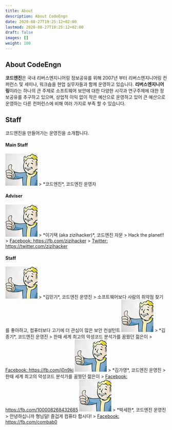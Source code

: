 ```yaml
---
title: About
description: About CodeEngn
date: 2020-08-27T19:25:12+02:00
lastmod: 2020-08-27T19:25:12+02:00
draft: false
images: []
weight: 100
---
```


## About CodeEngn

**코드엔진**은 국내 리버스엔지니어링 정보공유를 위해 2007년 부터 리버스엔지니어링 컨퍼런스 및 세미나, 워크숍을 현업 실무자들과 함께 운영하고 있습니다. **리버스엔지니어링**이라는 하나의 큰 주제로 소프트웨어 보안에 대한 다양한 시각과 연구주제에 대한 정보공유를 추구하고 있으며, 상업적 이익 없이 작은 예산으로 운영하고 있어 큰 예산으로 운영하는 다른 컨퍼런스에 비해 여러 가지로 부족 할 수 있습니다.

## Staff

코드엔진을 만들어가는 운영진을 소개합니다.

#### Main Staff
<img src='https://raw.githubusercontent.com/codeengn/www/6eff3c480f430a886feb4debb7687030127ea6ea/images/staff_ce.png' /> 
> *코드엔진*, 코드엔진 운영자

#### Adviser
<img src='https://raw.githubusercontent.com/codeengn/www/6eff3c480f430a886feb4debb7687030127ea6ea/images/staff_ce.png' /> 
> *이기택 (aka zizihacker)*, 코드엔진 자문
> Hack the planet!!
> <a href='https://fb.com/zizihacker' target='_blank'>Facebook: https://fb.com/zizihacker</a>
> <a href='https://twitter.com/zizihacker' target='_blank'>Twitter: https://twitter.com/zizihacker</a>

#### Staff
<img src='https://raw.githubusercontent.com/codeengn/www/6eff3c480f430a886feb4debb7687030127ea6ea/images/staff_ce.png' /> 
> *김민기*, 코드엔진 운영진
> 소프트웨어보다 사람의 취약점 찾기를 좋아하고, 컴퓨터보다 고기에 더 관심이 많은 보안 컨설턴트

<img src='https://raw.githubusercontent.com/codeengn/www/6eff3c480f430a886feb4debb7687030127ea6ea/images/staff_ce.png' /> 
> *김종기*, 코드엔진 운영진
> 한때 세계 최고의 악성코드 분석가를 꿈꿨던 젊은이
> <a href='https://fb.com/j0n9ki' target='_blank'>Facebook: https://fb.com/j0n9ki</a>

<img src='https://raw.githubusercontent.com/codeengn/www/6eff3c480f430a886feb4debb7687030127ea6ea/images/staff_ce.png' /> 
> *김가영*, 코드엔진 운영진
> 한때 세계 최고의 악성코드 분석가를 꿈꿨던 젊은이
> <a href='https://fb.com/100008268432685' target='_blank'>Facebook: https://fb.com/100008268432685</a>

<img src='https://raw.githubusercontent.com/codeengn/www/6eff3c480f430a886feb4debb7687030127ea6ea/images/staff_ce.png' /> 
> *박세한*, 코드엔진 운영진
> 안녕하십니까 형님덜! 즐겁게 컴퓨타 합시다!
> <a href='https://fb.com/combab0' target='_blank'>Facebook: https://fb.com/combab0</a>
